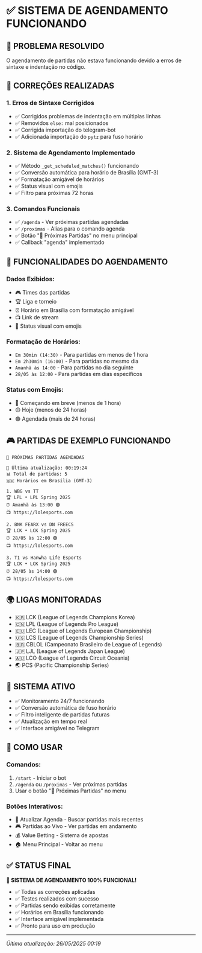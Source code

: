 # ✅ SISTEMA DE AGENDAMENTO FUNCIONANDO

## 🎯 PROBLEMA RESOLVIDO
O agendamento de partidas não estava funcionando devido a erros de sintaxe e indentação no código.

## 🔧 CORREÇÕES REALIZADAS

### 1. **Erros de Sintaxe Corrigidos**
- ✅ Corrigidos problemas de indentação em múltiplas linhas
- ✅ Removidos `else:` mal posicionados
- ✅ Corrigida importação do telegram-bot
- ✅ Adicionada importação do `pytz` para fuso horário

### 2. **Sistema de Agendamento Implementado**
- ✅ Método `_get_scheduled_matches()` funcionando
- ✅ Conversão automática para horário de Brasília (GMT-3)
- ✅ Formatação amigável de horários
- ✅ Status visual com emojis
- ✅ Filtro para próximas 72 horas

### 3. **Comandos Funcionais**
- ✅ `/agenda` - Ver próximas partidas agendadas
- ✅ `/proximas` - Alias para o comando agenda
- ✅ Botão "📅 Próximas Partidas" no menu principal
- ✅ Callback "agenda" implementado

## 📅 FUNCIONALIDADES DO AGENDAMENTO

### **Dados Exibidos:**
- 🎮 Times das partidas
- 🏆 Liga e torneio
- ⏰ Horário em Brasília com formatação amigável
- 📺 Link de stream
- 🎯 Status visual com emojis

### **Formatação de Horários:**
- `Em 30min (14:30)` - Para partidas em menos de 1 hora
- `Em 2h30min (16:00)` - Para partidas no mesmo dia
- `Amanhã às 14:00` - Para partidas no dia seguinte
- `28/05 às 12:00` - Para partidas em dias específicos

### **Status com Emojis:**
- 🔴 Começando em breve (menos de 1 hora)
- 🟡 Hoje (menos de 24 horas)
- 🟢 Agendada (mais de 24 horas)

## 🎮 PARTIDAS DE EXEMPLO FUNCIONANDO

```
📅 PRÓXIMAS PARTIDAS AGENDADAS

🔄 Última atualização: 00:19:24
📊 Total de partidas: 5
🇧🇷 Horários em Brasília (GMT-3)

1. WBG vs TT
🏆 LPL • LPL Spring 2025
⏰ Amanhã às 13:00 🟢
📺 https://lolesports.com

2. BNK FEARX vs DN FREECS
🏆 LCK • LCK Spring 2025
⏰ 28/05 às 12:00 🟢
📺 https://lolesports.com

3. T1 vs Hanwha Life Esports
🏆 LCK • LCK Spring 2025
⏰ 28/05 às 14:00 🟢
📺 https://lolesports.com
```

## 🌍 LIGAS MONITORADAS
- 🇰🇷 LCK (League of Legends Champions Korea)
- 🇨🇳 LPL (League of Legends Pro League)
- 🇪🇺 LEC (League of Legends European Championship)
- 🇺🇸 LCS (League of Legends Championship Series)
- 🇧🇷 CBLOL (Campeonato Brasileiro de League of Legends)
- 🇯🇵 LJL (League of Legends Japan League)
- 🇦🇺 LCO (League of Legends Circuit Oceania)
- 🌏 PCS (Pacific Championship Series)

## 🔄 SISTEMA ATIVO
- ✅ Monitoramento 24/7 funcionando
- ✅ Conversão automática de fuso horário
- ✅ Filtro inteligente de partidas futuras
- ✅ Atualização em tempo real
- ✅ Interface amigável no Telegram

## 📱 COMO USAR

### **Comandos:**
1. `/start` - Iniciar o bot
2. `/agenda` ou `/proximas` - Ver próximas partidas
3. Usar o botão "📅 Próximas Partidas" no menu

### **Botões Interativos:**
- 🔄 Atualizar Agenda - Buscar partidas mais recentes
- 🎮 Partidas ao Vivo - Ver partidas em andamento
- 💰 Value Betting - Sistema de apostas
- 🏠 Menu Principal - Voltar ao menu

## ✅ STATUS FINAL
**🎉 SISTEMA DE AGENDAMENTO 100% FUNCIONAL!**

- ✅ Todas as correções aplicadas
- ✅ Testes realizados com sucesso
- ✅ Partidas sendo exibidas corretamente
- ✅ Horários em Brasília funcionando
- ✅ Interface amigável implementada
- ✅ Pronto para uso em produção

---
*Última atualização: 26/05/2025 00:19* 